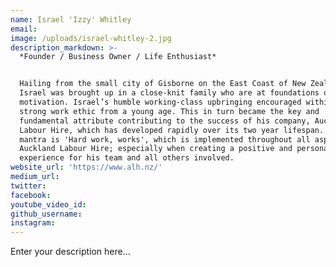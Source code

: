 ```yaml
---
name: Israel 'Izzy' Whitley
email:
image: /uploads/israel-whitley-2.jpg
description_markdown: >-
  *Founder / Business Owner / Life Enthusiast*


  Hailing from the small city of Gisborne on the East Coast of New Zealand,
  Israel was brought up in a close-knit family who are at foundations of his
  motivation. Israel’s humble working-class upbringing encouraged within him a
  strong work ethic from a young age. This in turn became the key and
  fundamental attribute contributing to the success of his company, Auckland
  Labour Hire, which has developed rapidly over its two year lifespan. Israel's
  mantra is 'Hard work, works', which is implemented throughout all aspects of
  Auckland Labour Hire; especially when creating a positive and personable
  experience for his team and all others involved.
website_url: 'https://www.alh.nz/'
medium_url:
twitter:
facebook:
youtube_video_id:
github_username:
instagram:
---
```


Enter your description here...
